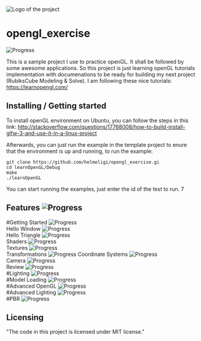![Logo of the project](http://edge.alluremedia.com.au/m/l/2016/03/rubik.jpg)

# opengl_exercise
![Progress](http://progressed.io/bar/5) 

This is a sample project I use to practice openGL. It shall be followed by some awesome applications. So this project is just learning openGL tutorials implementation with documenations to be ready for building my next project (RubiksCube Modeling & Solve). I am following these nice tutorials:
https://learnopengl.com/

## Installing / Getting started

To install openGL environment on Ubuntu, you can follow the steps in this link:
http://stackoverflow.com/questions/17768008/how-to-build-install-glfw-3-and-use-it-in-a-linux-project

Afterwards, you can just run the example in the template project to enure that the environment is up and running, to run the example:
                                                                                                                       

```shell
git clone https://github.com/helmeligi/opengl_exercise.gi
cd learnOpenGL/Debug                       
make
./learnOpenGL   
```

You can start running the examples, just enter the id of the test to run.
7
## Features ![Progress](http://progressed.io/bar/7) <br />
#Getting Started ![Progress](http://progressed.io/bar/38)  <br />
Hello Window ![Progress](http://progressed.io/bar/100) <br /> 
Hello Triangle ![Progress](http://progressed.io/bar/100) <br />
Shaders ![Progress](http://progressed.io/bar/100) <br />
Textures ![Progress](http://progressed.io/bar/0) <br />
Transformations ![Progress](http://progressed.io/bar/0) 
Coordinate Systems ![Progress](http://progressed.io/bar/0) <br />
Camera ![Progress](http://progressed.io/bar/0) <br />
Review ![Progress](http://progressed.io/bar/0) <br />
#Lighting ![Progress](http://progressed.io/bar/0) <br />
#Model Loading ![Progress](http://progressed.io/bar/0) <br />
#Advanced OpenGL ![Progress](http://progressed.io/bar/0) <br />
#Advanced Lighting ![Progress](http://progressed.io/bar/0) <br />
#PBR ![Progress](http://progressed.io/bar/0) <br />


## Licensing
"The code in this project is licensed under MIT license."
